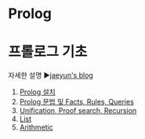 # Prolog

프롤로그 기초
======================
자세한 설명
▶[jaeyun's blog](https://blog.naver.com/jaeyoon_95)


1. [Prolog 설치](https://blog.naver.com/jaeyoon_95/221253882699)
2. [Prolog 문법 및 Facts, Rules, Queries](https://blog.naver.com/jaeyoon_95/221314856884)
3. [Unification, Proof search, Recursion](https://blog.naver.com/jaeyoon_95/221314885510)
4. [List](https://blog.naver.com/jaeyoon_95/221316121289)
5. [Arithmetic](https://blog.naver.com/jaeyoon_95/221320243460)